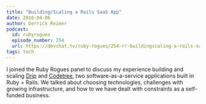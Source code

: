 ```yaml
---
title: "Building/Scaling a Rails SaaS App"
date: 2016-04-06
author: Derrick Reimer
podcast:
  id: rubyrogues
  episode_number: 254
  url: https://devchat.tv/ruby-rogues/254-rr-buildingscaling-a-rails-saas-app-with-derrick-reimer
tags: tech
---
```


I joined the Ruby Rogues panel to discuss my experience building and scaling [Drip](https://www.drip.co) and [Codetree](https://codetree.com), two software-as-a-service applications built in Ruby + Rails. We talked about choosing technologies, challenges with growing infrastructure, and how to we have dealt with constraints as a self-funded business.
